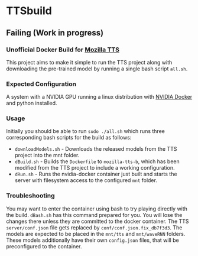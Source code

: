 # TTSbuild

## Failing (Work in progress)

### Unofficial Docker Build for [Mozilla TTS](https://github.com/mozilla/TTS)
This project aims to make it simple to run the TTS project along with downloading the pre-trained model by running a single bash script `all.sh`.

### Expected Configuration
A system with a NVIDIA GPU running a linux distribution with [NVIDIA Docker](https://github.com/NVIDIA/nvidia-docker) and python installed.

### Usage
Initially you should be able to run `sudo ./all.sh` which runs three corresponding bash scripts for the build as follows:
 * `downloadModels.sh` - Downloads the released models from the TTS project into the mnt folder.
 * `dBuild.sh` - Builds the `Dockerfile` to `mozilla-tts-b`, which has been modified from the TTS project to include a working configuration.
 * `dRun.sh` - Runs the nvidia-docker container just built and starts the server with filesystem access to the configured `mnt` folder.

### Troubleshooting
You may want to enter the container using bash to try playing directly with the build. `dBash.sh` has this command prepared for you. You will lose the changes there
 unless they are committed to the docker container. The TTS
`server/conf.json` file gets replaced by `conf/conf.json.fix_db7f3d3`. The models are expected to be placed in the `mnt/tts` and `mnt/waveRNN`
folders. These models additionally have their own `config.json` files, that will be preconfigured to the container. 
